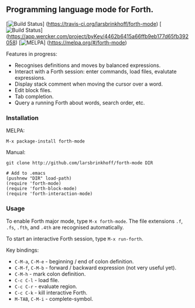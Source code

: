 ## Programming language mode for Forth.

[![Build Status](https://travis-ci.org/larsbrinkhoff/forth-mode.svg)]
(https://travis-ci.org/larsbrinkhoff/forth-mode)
[![Build Status](https://app.wercker.com/status/4462b6415a66ffb9eb177d65fb392058/s/master)]
(https://app.wercker.com/project/byKey/4462b6415a66ffb9eb177d65fb392058)
[![MELPA](https://melpa.org/packages/forth-mode-badge.svg)]
(https://melpa.org/#/forth-mode)

Features in progress:

- Recognises definitions and moves by balanced expressions.
- Interact with a Forth session: enter commands, load files, evalutate
  expressions.
- Display stack comment when moving the cursor over a word.
- Edit block files.
- Tab completion.
- Query a running Forth about words, search order, etc.

### Installation

MELPA:  

    M-x package-install forth-mode

Manual:

    git clone http://github.com/larsbrinkhoff/forth-mode DIR
    
    # Add to .emacs
    (pushnew "DIR" load-path)
    (require 'forth-mode)
    (require 'forth-block-mode)
    (require 'forth-interaction-mode)

### Usage

To enable Forth major mode, type `M-x forth-mode`.  The file
extensions `.f`, `.fs`, `.fth`, and `.4th` are recognised
automatically.

To start an interactive Forth session, type `M-x run-forth`.

Key bindings:

- `C-M-a`, `C-M-e` - beginning / end of colon definition.
- `C-M-f`, `C-M-b` - forward / backward expression (not very useful yet).
- `C-M-h` - mark colon definition.
- `C-c C-l` - load file.
- `C-c C-r` - evaluate region.
- `C-c C-k` - kill interactive Forth.
- `M-TAB`, `C-M-i` - complete-symbol.
